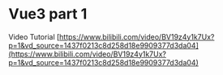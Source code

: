 # Vue3 part 1


####
Video Tutorial
[https://www.bilibili.com/video/BV19z4y1k7Ux?p=1&vd_source=1437f0213c8d258d18e9909377d3da04](https://www.bilibili.com/video/BV19z4y1k7Ux?p=1&vd_source=1437f0213c8d258d18e9909377d3da04)